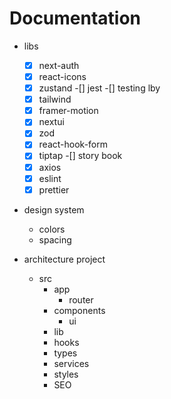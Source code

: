 # Documentation
- libs 
    -[x] next-auth
    -[x] react-icons
    -[x] zustand
    -[] jest
    -[] testing lby
    -[x] tailwind
    -[x] framer-motion
    -[x] nextui
    -[x] zod
    -[x] react-hook-form
    -[x] tiptap
    -[] story book
    -[x] axios
    -[x] eslint
    -[x] prettier

- design system
    - colors
    - spacing

- architecture project
    - src
        - app
            - router
        - components
            - ui
        - lib
        - hooks
        - types
        - services
        - styles
        - SEO